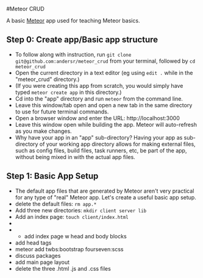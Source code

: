 #Meteor CRUD

A basic [Meteor](http://meteor.com) app used for teaching Meteor basics.

## Step 0: Create app/Basic app structure
- To follow along with instruction, run ```git clone git@github.com:andersr/meteor_crud``` from your terminal, followed by ```cd meteor_crud```
- Open the current directory in a text editor (eg using ```edit .``` while in the "meteor_crud" directory.)
- (If you were creating this app from scratch, you would simply have typed ```meteor create app``` in this directory.)
- Cd into the "app" directory and run ```meteor``` from the command line. 
- Leave this window/tab open and open a new tab in the same directory to use for future terminal commands.
- Open a browser window and enter the URL: http://localhost:3000
- Leave this window open while building the app. Meteor will auto-refresh as you make changes.
- Why have your app in an "app" sub-directory? Having your app as sub-directory of your working app directory allows for making external files, such as config files, build files, task runners, etc, be part of the app, without being mixed in with the actual app files.

## Step 1: Basic App Setup
- The default app files that are generated by Meteor aren't very practical for any type of "real" Meteor app. Let's create a useful basic app setup.
- delete the default files: ```rm app.*``` 
- Add three new directories: ```mkdir client server lib```
- Add an index page: ```touch client/index.html```
- 
- - add index page w head and body blocks
- add head tags
- meteor add twbs:bootstrap fourseven:scss
- discuss packages
- add main page layout
- delete the three .html .js  and .css files



